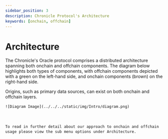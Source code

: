 ```yaml
---
sidebar_position: 3
description: Chronicle Protocol's Architecture
keywords: [onchain, offchain]
---
```

 # Architecture

  The Chronicle's Oracle protocol comprises a distributed architecture spanning both onchain and offchain components. The diagram below highlights both types of components, with offchain components depicted with a green on the left-hand side, and onchain components (brown) on the right-hand side. 
  
  Origins, such as primary data sources, can exist on both onchain and offchain layers.

    ![Diagram Image](../../../static/img/Intro/diagram.png)
  


    To read in further detail about our approach to onchain and offchain usage please view the sub menu options under Architecture.

 <!-- ## On-Chain Components

    - **WatRegistry** is a Smart Contract designed to manage data models, particularly in the context of MultiSig (multi-signature) validation. Here's a breakdown of the information it stores for each data model:

    - **List of Validators**: This refers to the entities or individuals who are authorized to participate in the MultiSig validation process for a particular data model. MultiSig validation typically requires multiple parties to sign off on a transaction or data update before it is considered valid. The list of validators outlines who these authorized parties are.
    - **Quorum**: This represents the minimum number of validations or "feeds" required for a MultiSig validation to be considered valid for a specific data model. For example, if the quorum for a particular data model is set to 11, it means that at least 11 out of the total number of validators listed must sign off on the transaction or data update for it to be accepted.
    
     By storing this information for each data model, **WatRegistry** ensures that the MultiSig validation process is conducted according to the specified requirements for each particular data model. Chronicle Protocol facilitates the dynamic updating of configurations for feeds using the Chronicles Go-based Oracle client. **ConfigRegistry** assigns a unique URL to each individual feed. This unique URL mechanism allows for the management of distinct configurations for every feed. In essence, the **ConfigRegistry** serves as a central repository where configuration information for each feed is stored and can be updated as needed. By maintaining this registry, Chronicle Protocol ensures that each feed can have its own specific configuration settings tailored to its requirements, enhancing flexibility and customization within the protocol

    - **FeedRegistry** plays a crucial role within the **Chronicle Protocol** by maintaining a comprehensive list of all Feeds that are recognized as valid participants in the network/protocol. Feeds, in this context, are trusted entities within the network that collaborate through a *peer-to-peer* (p2p) network to supply new oracle data.

    - An on-chain enforced consensus mechanism ensures that data provided by these Feeds is validated by a specific number, known as the `bar` of Feeds. As a singleton contract deployed on the Ethereum blockchain, the **FeedRegistry** serves as a centralized source of truth regarding the identities of valid Feeds within the Chronicle Protocol. Feeds regularly query this registry to determine their status within the network. Additionally, the registry provides functionalities such as filtering p2p connections based on the identities of Feeds and translating feed addresses to/from their corresponding 1-byte identifier.
    By leveraging the **FeedRegistry**, Chronicle Protocol ensures that only authenticated and authorized Feeds participate in the network activities, thereby enhancing the security and integrity of the oracle data provided by the protocol.


    ## Off-Chain components 

    Validator (aka Feed) Creates usable information our of raw data that is read from various Origins. Validators query Origins no matter whether they are on-chain or off-chain for the price data. The Validator transform the original data into Chronicle data by using Data Models. After the Chronicle data is calculated it is signed and sent to the peer-to-peer network.

    **Challenger** is an off chain component that listens to Oracle’s updates and makes sure that no invalid optimistic update is made. Thus we can be sure that our Optimistic Oracles are functioning properly.

    **Origins** are the data sources about the assets prices that can exist on chain (DEX) such as UniSwap, dYdX, Balancer, etc. or be off chain from CEXs ( e.g. Kraken, Binance, Coinbase).

    **Relays** collect data from Validators/Feeds and compose EVM transactions out of it. Subsequently, these EVM transactions with the Feeds data is sent to a blockchain. 

    **Archiver** aggregates the messages created by Validators and stores it in a database. It collect all signed messages, not the intermediate messages like used for MuSig creating.

    **Dashboard**:  The [**croniclelabs.org](http://croniclelabs.org) web site** queries the archiver to present the prices on its dashboard. You can find all of our current Oracles here https://chroniclelabs.org/dashboard/oracles

    You can find your token name by using the search box or by selecting your preferred blockchain from the filter located in the top-right corner (see Figure below).

    ![Example banner](../../../static/img/dashboard.png) -->
